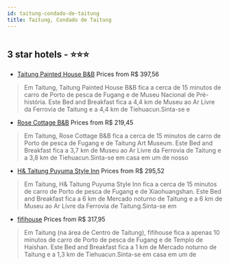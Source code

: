 ```yaml
---
id: taitung-condado-de-taitung
title: Taitung, Condado de Taitung
---
```


<center><img src="https://i.travelapi.com/hotels/20000000/19780000/19770700/19770700/54795ae5_z.jpg" alt="" /></center>


##  3 star hotels - ⭐️⭐️⭐️

-    [Taitung Painted House B&B](https://www.hurb.com/br/aud/https://www.hurb.com/br/hotels/taitung/taitung-painted-house-b-b-HT-RRXU?cmp=18055) Prices from R$ 397,56
   > Em Taitung, Taitung Painted House B&B fica a cerca de 15 minutos de carro de Porto de pesca de Fugang e de Museu Nacional de Pré-história.  Este Bed and Breakfast fica a 4,4 km de Museu ao Ar Livre da Ferrovia de Taitung e a 4,4 km de Tiehuacun.Sinta-se e
-    [Rose Cottage B&B](https://www.hurb.com/br/aud/https://www.hurb.com/br/hotels/taitung/rose-cottage-b-b-HT-04PO?cmp=18055) Prices from R$ 219,45
   > Em Taitung, Rose Cottage B&B fica a cerca de 15 minutos de carro de Porto de pesca de Fugang e de Taitung Art Museum.  Este Bed and Breakfast fica a 3,7 km de Museu ao Ar Livre da Ferrovia de Taitung e a 3,8 km de Tiehuacun.Sinta-se em casa em um de nosso
-    [H& Taitung Puyuma Style Inn](https://www.hurb.com/br/aud/https://www.hurb.com/br/hotels/taitung/h-taitung-puyuma-style-inn-HT-SL7F?cmp=18055) Prices from R$ 295,52
   > Em Taitung, H& Taitung Puyuma Style Inn fica a cerca de 15 minutos de carro de Porto de pesca de Fugang e de Xiaohuangshan.  Este Bed and Breakfast fica a 6 km de Mercado noturno de Taitung e a 6 km de Museu ao Ar Livre da Ferrovia de Taitung.Sinta-se em 
-    [fifihouse](https://www.hurb.com/br/aud/https://www.hurb.com/br/hotels/taitung/fifihouse-HT-LLIF?cmp=18055) Prices from R$ 317,95
   > Em Taitung (na área de Centro de Taitung), fifihouse fica a apenas 10 minutos de carro de Porto de pesca de Fugang e de Templo de Haishan.  Este Bed and Breakfast fica a 1 km de Mercado noturno de Taitung e a 1,3 km de Tiehuacun.Sinta-se em casa em um de 
